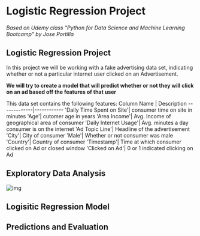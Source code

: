 # Logistic Regression Project
*Based on Udemy class "Python for Data Science and Machine Learning Bootcamp" by Jose Portilla*

## Logistic Regression Project ##
In this project we will be working with a fake advertising data set, indicating whether or not a particular internet user clicked on an Advertisement. 

__We will try to create a model that will predict whether or not they will click on an ad based off the features of that user__

This data set contains the following features:
Column Name | Description
-------------|------------
'Daily Time Spent on Site'| consumer time on site in minutes
'Age'| cutomer age in years
'Area Income'| Avg. Income of geographical area of consumer
'Daily Internet Usage'| Avg. minutes a day consumer is on the internet
'Ad Topic Line'| Headline of the advertisement
'City'| City of consumer
'Male'| Whether or not consumer was male
'Country'| Country of consumer
'Timestamp'| Time at which consumer clicked on Ad or closed window
'Clicked on Ad'| 0 or 1 indicated clicking on Ad

## Exploratory Data Analysis ## 
![img](https://github.com/nasriv/Udemy_LogisiticRegression/blob/master/Joint_AgeAreaIncome.jpg=100x)
## Logisitic Regression Model ## 
## Predictions and Evaluation ##
